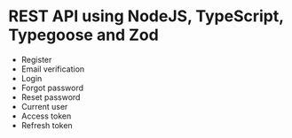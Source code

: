 # REST API using NodeJS, TypeScript, Typegoose and Zod

- Register
- Email verification
- Login
- Forgot password
- Reset password
- Current user
- Access token
- Refresh token
